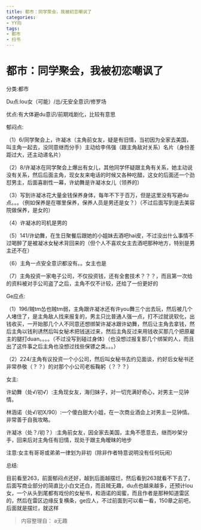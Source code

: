 ```yaml
---
title: 都市：同学聚会，我被初恋嘲讽了
categories:
- YY向
tags:
- 都市
- 扫书
---
```

# 都市：同学聚会，我被初恋嘲讽了
分类:都市

Du点:lou女（可能）/怂/无安全意识/修罗场

优点:有大体避du意识/前期戏剧化，比较有意思

郁闷点:

（1）6/同学聚会上，许凝冰（主角前女友，疑是有旧情，当初因为全家去美国，叫主角一起去，没同意继而分手）主动给李伟强（跟主角敌对关系）名片（身份差距过大，还主动递名片）

（2）8/许凝冰在同学聚会上爆出有女儿，其他同学怀疑跟主角有关系，她主动说没有关系，然后后面主角，现女友来电话的时候又各种吃醋，这女的后面还一个劲怼男主，后面喜剧性一幕，许幼舞是许凝冰女儿（领养的）

（3）写到许凝冰花大量金钱保养身体，每年不下于百万，但是这里没有写避du点。。。（例如保养是在哪里保养，保养人员是男还是女？）（不过后面写到是去美容院做保养，是女的）

（4）许凝冰的司机是男的

（5）141/许幼舞，在生日聚餐后跟她的小姐妹去酒吧hai皮，不过没出什么事情不过喝醉了是被凝冰女秘术背回来的（但个人不喜欢女主去酒吧那种地方，特别是男主还不在）

（6）主角一点安全意识都没有。。女主也是

（7）主角投资一家电子公司，不仅投资钱，还有全套技术？？？，而且第一次给的资料被对手公司盗了之后，主角不仅不计较，还给了一份更好的

Ge应点:

（1）196/贼tm怂也贼tm弱，主角跟许凝冰还有许you舞三个出去玩，然后被几个人堵住了，是主角敌人找来报复的，男主只比普通人强一点，打不过就说软化，出钱收买，一开始那几个人不同意还想绑架许凝冰跟许幼舞，然后让主角去拿钱，然后主角以钱利诱然后叫女秘术把钱送过来，然后主角反过来用钱收买那几个把原雇主的腿打duan。。。。（不过没写到碰过身体）（也没想过报复那几个绑架的人，而且出了这件事之后主角也没想过找些保镖之类。。。）

（2）224/主角有议投资一个小公司，然后叫女秘书去约见面谈，约好后女秘书还非常恭敬（？？）的对那个小公司老板鞠躬（？？？）

女主:

许幼舞（处√/初√）:主角现女友，海归妹子，对一切充满好奇心，对男主一见钟情。

林涵诺（处√/初X/90）:一个傻白甜大小姐，在一次商业酒会上对男主一见钟情。非常善于自我攻略。

许凝冰（处？/初？）:主角前女友，因全家去美国，主角不愿意去，继而吵架分手，回来后对主角任有旧情，现处于跟主角暧昧的地步

注意:女主有哥哥或弟弟一律划为非初（除非作者特意说明没有任何玩闹）

总结:

目前看至263，前面郁闷点还好，越到后面越摆烂，然后看到263就看不下去了，后面写商业部分的简直比小白文还白，而且贼无趣，du点也越来越多，还预计lou女，一个从头到尾都有戏份的女秘书，和涵诺的闺蜜，而且作者是那种知道雷区的，然后在雷区边缘反复横条，ge应人，不过前面到可以看一看，150章之前吧，后面就是摆烂，就这样


> 内容整理自： a无趣